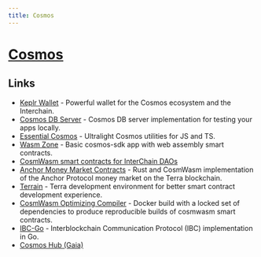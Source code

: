 ```yaml
---
title: Cosmos
---
```


# [Cosmos](https://cosmos.network/)

## Links

- [Keplr Wallet](https://github.com/chainapsis/keplr-wallet) - Powerful wallet for the Cosmos ecosystem and the Interchain.
- [Cosmos DB Server](https://github.com/vercel/cosmosdb-server) - Cosmos DB server implementation for testing your apps locally.
- [Essential Cosmos](https://github.com/Earnifi/essential-cosmos) - Ultralight Cosmos utilities for JS and TS.
- [Wasm Zone](https://github.com/CosmWasm/wasmd) - Basic cosmos-sdk app with web assembly smart contracts.
- [CosmWasm smart contracts for InterChain DAOs](https://github.com/DA0-DA0/dao-contracts)
- [Anchor Money Market Contracts](https://github.com/Anchor-Protocol/money-market-contracts) - Rust and CosmWasm implementation of the Anchor Protocol money market on the Terra blockchain.
- [Terrain](https://github.com/iboss-ptk/terrain) - Terra development environment for better smart contract development experience.
- [CosmWasm Optimizing Compiler](https://github.com/CosmWasm/rust-optimizer) - Docker build with a locked set of dependencies to produce reproducible builds of cosmwasm smart contracts.
- [IBC-Go](https://github.com/cosmos/ibc-go) - Interblockchain Communication Protocol (IBC) implementation in Go.
- [Cosmos Hub (Gaia)](https://github.com/cosmos/gaia)